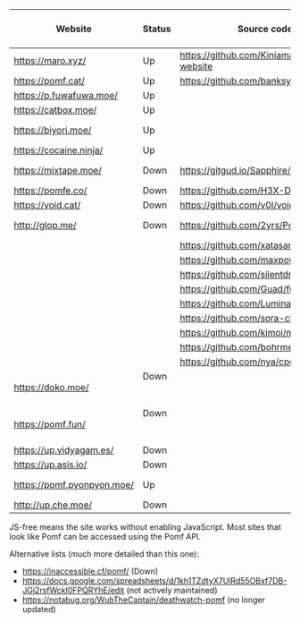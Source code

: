 | Website                    | Status           | Source code                                   | Size limit (MiB) | Notes
|----------------------------|------------------|-----------------------------------------------|-----------------:|---------------------------------------------
| https://maro.xyz/          | Up               | https://github.com/Kiniamaro/maro.xyz-website |               50 |
| https://pomf.cat/          | Up               | https://github.com/banksymate/Pomf            |               75 |
| https://p.fuwafuwa.moe/    | Up               |                                               |               50 | JS-free
| https://catbox.moe/        | Up               |                                               |              200 | JS-free
| https://biyori.moe/        | Up               |                                               |              100 | Registration-only
| https://cocaine.ninja/     | Up               |                                               |               32 | JS-free
| https://mixtape.moe/       | Down               | https://gitgud.io/Sapphire/mixtape.moe        |              100 | Pastebin, voice
| https://pomfe.co/          | Down             | https://github.com/H3X-Dev/pomfe.co           |              100 |
| https://void.cat/          | Down               | https://github.com/v0l/void.cat               |             2048 |
| http://glop.me/            | Down             | https://github.com/2yrs/Pomf                  |               10 | Uses [IPFS][0], pastebin
|                            |                  | https://github.com/xatasan/registrars         |                  |
|                            |                  | https://github.com/maxpowa/npomf              |                  |
|                            |                  | https://github.com/silentdragonz/chen         |                  |
|                            |                  | https://github.com/Guad/fuwa                  |                  | JS-free
|                            |                  | https://github.com/Luminarys/Eientei          |                  |
|                            |                  | https://github.com/sora-chan/wakaba           |                  | JS-free
|                            |                  | https://github.com/kimoi/madokami.com         |                  |
|                            |                  | https://github.com/bohrmeista/1338            |                  |
|                            |                  | https://github.com/nya/cpomf                  |                  |
| https://doko.moe/          | Down               |                                               |              512 | JS-free
| https://pomf.fun/          | Down               |                                               |               50 | JS-free, file type whitelist
| https://up.vidyagam.es/    | Down               |                                               |             1024 |
| https://up.asis.io/        | Down               |                                               |              100 |
| https://pomf.pyonpyon.moe/ | Up               |                                               |               50 | Uploads disabled
| http://up.che.moe/         | Down               |                                               |               50 |

JS-free means the site works without enabling JavaScript. Most sites that look like Pomf can be accessed
using the Pomf API.

Alternative lists (much more detailed than this one):
 - https://inaccessible.cf/pomf/ (Down)
 - https://docs.google.com/spreadsheets/d/1kh1TZdtyX7UlRd55OBxf7DB-JGj2rsfWckI0FPQRYhE/edit (not actively maintained)
 - https://notabug.org/WubTheCaptain/deathwatch-pomf (no longer updated)

[0]: http://ipfs.io/
